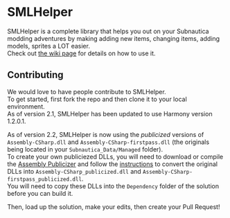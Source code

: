 # SMLHelper
SMLHelper is a complete library that helps you out on your Subnautica modding adventures by making adding new items, changing items, adding models, sprites a LOT easier.  
Check out [the wiki page](https://github.com/SMLHelper/SMLHelper/wiki) for details on how to use it.

## Contributing
We would love to have people contribute to SMLHelper.  
To get started, first fork the repo and then clone it to your local environment.  
As of version 2.1, SMLHelper has been updated to use Harmony version 1.2.0.1.

As of version 2.2, SMLHelper is now using the _publicized_ versions of `Assembly-CSharp.dll` and `Assembly-CSharp-firstpass.dll` (the originals being located in your `Subnautica_Data/Managed` folder).  
To create your own publiciezed DLLs, you will need to download or compile the [Assembly Publicizer](https://github.com/CabbageCrow/AssemblyPublicizer/releases) and follow the [instructions](https://github.com/CabbageCrow/AssemblyPublicizer/blob/master/README.md) to convert the original DLLs into `Assembly-CSharp_publicized.dll` and `Assembly-CSharp-firstpass_publicized.dll`.  
You will need to copy these DLLs into the `Dependency` folder of the solution before you can build it.

Then, load up the solution, make your edits, then create your Pull Request!
